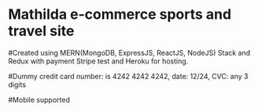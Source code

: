 # Mathilda e-commerce sports and travel site

#Created using MERN(MongoDB, ExpressJS, ReactJS, NodeJS) Stack and Redux with payment Stripe test and Heroku for hosting.

#Dummy credit card number: is 4242 4242 4242, date: 12/24, CVC: any 3 digits



#Mobile supported

